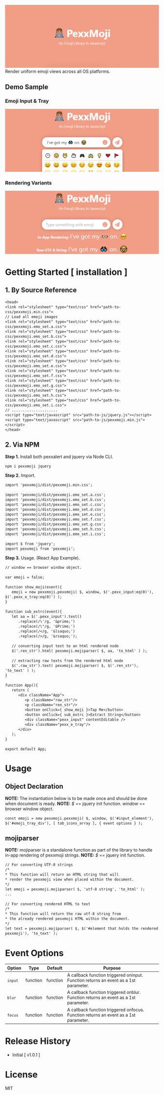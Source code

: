 ![](/rep_res/lib_banner.png)
Render uniform emoji views across all OS platforms.

## Demo Sample
### Emoji Input & Tray
![](/rep_res/lib_srn_sh1.png)

### Rendering Variants
![](/rep_res/lib_srn_sh2.png)

##
##

# Getting Started [ installation ]
## 1. By Source Reference
```
<head>
<link rel="stylesheet" type="text/css" href="path-to-css/pexxmoji.min.css">
// Load all emoji images
<link rel="stylesheet" type="text/css" href="path-to-css/pexxmoji.emo_set.a.css">
<link rel="stylesheet" type="text/css" href="path-to-css/pexxmoji.emo_set.b.css">
<link rel="stylesheet" type="text/css" href="path-to-css/pexxmoji.emo_set.c.css">
<link rel="stylesheet" type="text/css" href="path-to-css/pexxmoji.emo_set.d.css">
<link rel="stylesheet" type="text/css" href="path-to-css/pexxmoji.emo_set.e.css">
<link rel="stylesheet" type="text/css" href="path-to-css/pexxmoji.emo_set.f.css">
<link rel="stylesheet" type="text/css" href="path-to-css/pexxmoji.emo_set.g.css">
<link rel="stylesheet" type="text/css" href="path-to-css/pexxmoji.emo_set.h.css">
<link rel="stylesheet" type="text/css" href="path-to-css/pexxmoji.emo_set.i.css">
// .....................
<script type="text/javascript" src="path-to-js/jquery.js"></script>
<script type="text/javascript" src="path-to-js/pexxmoji.min.js"></script>
</head>
```
## 2. Via NPM
**Step 1.** Install both pexxalert and jquery via Node CLI.
```
npm i pexxmoji jquery
```
**Step 2.** Import.
```
import 'pexxmoji/dist/pexxmoji.min.css';

import 'pexxmoji/dist/pexxmoji.emo_set.a.css';
import 'pexxmoji/dist/pexxmoji.emo_set.b.css';
import 'pexxmoji/dist/pexxmoji.emo_set.c.css';
import 'pexxmoji/dist/pexxmoji.emo_set.d.css';
import 'pexxmoji/dist/pexxmoji.emo_set.e.css';
import 'pexxmoji/dist/pexxmoji.emo_set.f.css';
import 'pexxmoji/dist/pexxmoji.emo_set.g.css';
import 'pexxmoji/dist/pexxmoji.emo_set.h.css';
import 'pexxmoji/dist/pexxmoji.emo_set.i.css';

import $ from 'jquery';
import pexxmoji from 'pexxmoji';
```
**Step 3.** Usage. (React App Example).
```
// window == browser window object.

var emoji = false;

function show_moji(event){
   emoji = new pexxmoji.pexxmoji( $, window, $('.pexx_input:eq(0)'), $('.pexx_e_tray:eq(0)') );
}

function sub_extrc(event){
   let aa = $('.pexx_input').text()
      .replace(/\'/g, '&prime;')
      .replace(/\"/g, '&Prime;')
      .replace(/</g, '&lsaquo;')
      .replace(/>/g, '&rsaquo;');

   // converting input text to an html rendered node
   $('.ren_str').html( pexxmoji.mojiparser( $, aa, 'to_html' ) );

   // extracting raw texts from the rendered html node
   $('.raw_str').text( pexxmoji.mojiparser( $, $('.ren_str'), 'to_text' ) );
}

function App(){
   return (
      <div className="App">
         <p className="raw_str"/>
         <p className="ren_str"/>
         <button onClick={ show_moji }>Tap Me</button>
         <button onClick={ sub_extrc }>Extract String</button>
         <div className="pexx_input" contentEditable />
         <div className="pexx_e_tray"/>
      </div>
   );
}

export default App;
```

##
# Usage
## Object Declaration
**NOTE:** The instantiation below is to be made once and should be done when document is ready.
**NOTE:** *$* == jquery init function. *window* == browser window object.
```
const emoji = new pexxmoji.pexxmoji( $, window, $('#input_element'), $('#emoji_tray_div'), [ tab_icons_array ], { event options } );
```

## mojiparser
**NOTE:** mojiparser is a standalone function as part of the library to handle in-app rendering of pexxmoji strings.
**NOTE:** *$* == jquery init function.
```
// For converting UTF-8 strings
/*
* This function will return an HTML string that will
* render the pexxmoji view when placed within the document.
*/
let emoji = pexxmoji.mojiparser( $, 'utf-8 string', 'to_html' );
...

// For converting rendered HTML to text
/*
* This function will return the raw utf-8 string from
* the already rendered pexxmoji HTML within the document.
*/
let text = pexxmoji.mojiparser( $, $('#element that holds the rendered pexxmoji'), 'to_text' );
```

##
# Event Options
| Option | Type | Default | Purpose |
| --- | --- | --- | --- |
| `input`	| function	| function	| A callback function triggered oninput. Function returns an event as a 1st parameter. |
| `blur`	| function	| function	| A callback function triggered onblur. Function returns an event as a 1st parameter. |
| `focus`	| function	| function	| A callback function triggered onfocus. Function returns an event as a 1st parameter. |

##
# Release History
*  Initial [ v1.0.1 ]

##
# License
MIT
